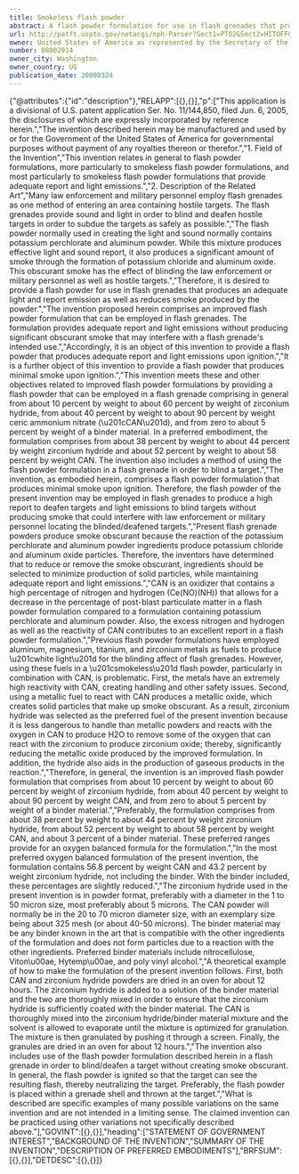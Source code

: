 ```yaml
---
title: Smokeless flash powder
abstract: A flash powder formulation for use in flash grenades that produces reduced smoke containing from about 10 percent by weight to about 60 percent by weight of zirconium hydride, from about 40 percent by weight to about 90 percent by weight CAN, and from zero percent by weight to about 5 percent by weight of a binder material.
url: http://patft.uspto.gov/netacgi/nph-Parser?Sect1=PTO2&Sect2=HITOFF&p=1&u=%2Fnetahtml%2FPTO%2Fsearch-adv.htm&r=1&f=G&l=50&d=PALL&S1=08002914&OS=08002914&RS=08002914
owner: United States of America as represented by the Secretary of the Navy
number: 08002914
owner_city: Washington
owner_country: US
publication_date: 20090324
---
```


{"@attributes":{"id":"description"},"RELAPP":[{},{}],"p":["This application is a divisional of U.S. patent application Ser. No. 11\/144,850, filed Jun. 6, 2005, the disclosures of which are expressly incorporated by reference herein.","The invention described herein may be manufactured and used by or for the Government of the United States of America for governmental purposes without payment of any royalties thereon or therefor.","1. Field of the Invention","This invention relates in general to flash powder formulations, more particularly to smokeless flash powder formulations, and most particularly to smokeless flash powder formulations that provide adequate report and light emissions.","2. Description of the Related Art","Many law enforcement and military personnel employ flash grenades as one method of entering an area containing hostile targets. The flash grenades provide sound and light in order to blind and deafen hostile targets in order to subdue the targets as safely as possible.","The flash powder normally used in creating the light and sound normally contains potassium perchlorate and aluminum powder. While this mixture produces effective light and sound report, it also produces a significant amount of smoke through the formation of potassium chloride and aluminum oxide. This obscurant smoke has the effect of blinding the law enforcement or military personnel as well as hostile targets.","Therefore, it is desired to provide a flash powder for use in flash grenades that produces an adequate light and report emission as well as reduces smoke produced by the powder.","The invention proposed herein comprises an improved flash powder formulation that can be employed in flash grenades. The formulation provides adequate report and light emissions without producing significant obscurant smoke that may interfere with a flash grenade's intended use.","Accordingly, it is an object of this invention to provide a flash powder that produces adequate report and light emissions upon ignition.","It is a further object of this invention to provide a flash powder that produces minimal smoke upon ignition.","This invention meets these and other objectives related to improved flash powder formulations by providing a flash powder that can be employed in a flash grenade comprising in general from about 10 percent by weight to about 60 percent by weight of zirconium hydride, from about 40 percent by weight to about 90 percent by weight ceric ammonium nitrate (\u201cCAN\u201d), and from zero to about 5 percent by weight of a binder material. In a preferred embodiment, the formulation comprises from about 38 percent by weight to about 44 percent by weight zirconium hydride and about 52 percent by weight to about 58 percent by weight CAN. The invention also includes a method of using the flash powder formulation in a flash grenade in order to blind a target.","The invention, as embodied herein, comprises a flash powder formulation that produces minimal smoke upon ignition. Therefore, the flash powder of the present invention may be employed in flash grenades to produce a high report to deafen targets and light emissions to blind targets without producing smoke that could interfere with law enforcement or military personnel locating the blinded\/deafened targets.","Present flash grenade powders produce smoke obscurant because the reaction of the potassium perchlorate and aluminum powder ingredients produce potassium chloride and aluminum oxide particles. Therefore, the inventors have determined that to reduce or remove the smoke obscurant, ingredients should be selected to minimize production of solid particles, while maintaining adequate report and light emissions.","CAN is an oxidizer that contains a high percentage of nitrogen and hydrogen (Ce(NO)(NH)) that allows for a decrease in the percentage of post-blast particulate matter in a flash powder formulation compared to a formulation containing potassium perchlorate and aluminum powder. Also, the excess nitrogen and hydrogen as well as the reactivity of CAN contributes to an excellent report in a flash powder formulation.","Previous flash powder formulations have employed aluminum, magnesium, titanium, and zirconium metals as fuels to produce \u201cwhite light\u201d for the blinding affect of flash grenades. However, using these fuels in a \u201csmokeless\u201d flash powder, particularly in combination with CAN, is problematic. First, the metals have an extremely high reactivity with CAN, creating handling and other safety issues. Second, using a metallic fuel to react with CAN produces a metallic oxide, which creates solid particles that make up smoke obscurant. As a result, zirconium hydride was selected as the preferred fuel of the present invention because it is less dangerous to handle than metallic powders and reacts with the oxygen in CAN to produce H2O to remove some of the oxygen that can react with the zirconium to produce zirconium oxide; thereby, significantly reducing the metallic oxide produced by the improved formulation. In addition, the hydride also aids in the production of gaseous products in the reaction.","Therefore, in general, the invention is an improved flash powder formulation that comprises from about 10 percent by weight to about 60 percent by weight of zirconium hydride, from about 40 percent by weight to about 90 percent by weight CAN, and from zero to about 5 percent by weight of a binder material.","Preferably, the formulation comprises from about 38 percent by weight to about 44 percent by weight zirconium hydride, from about 52 percent by weight to about 58 percent by weight CAN, and about 3 percent of a binder material. These preferred ranges provide for an oxygen balanced formula for the formulation.","In the most preferred oxygen balanced formulation of the present invention, the formulation contains 56.8 percent by weight CAN and 43.2 percent by weight zirconium hydride, not including the binder. With the binder included, these percentages are slightly reduced.","The zirconium hydride used in the present invention is in powder format, preferably with a diameter in the 1 to 50 micron size, most preferably about 5 microns. The CAN powder will normally be in the 20 to 70 micron diameter size, with an exemplary size being about 325 mesh (or about 40-50 microns). The binder material may be any binder known in the art that is compatible with the other ingredients of the formulation and does not form particles due to a reaction with the other ingredients. Preferred binder materials include nitrocellulose, Viton\u00ae, Hytemp\u00ae, and poly vinyl alcohol.","A theoretical example of how to make the formulation of the present invention follows. First, both CAN and zirconium hydride powders are dried in an oven for about 12 hours. The zirconium hydride is added to a solution of the binder material and the two are thoroughly mixed in order to ensure that the zirconium hydride is sufficiently coated with the binder material. The CAN is thoroughly mixed into the zirconium hydride\/binder material mixture and the solvent is allowed to evaporate until the mixture is optimized for granulation. The mixture is then granulated by pushing it through a screen. Finally, the granules are dried in an oven for about 12 hours.","The invention also includes use of the flash powder formulation described herein in a flash grenade in order to blind\/deafen a target without creating smoke obscurant. In general, the flash powder is ignited so that the target can see the resulting flash, thereby neutralizing the target. Preferably, the flash powder is placed within a grenade shell and thrown at the target.","What is described are specific examples of many possible variations on the same invention and are not intended in a limiting sense. The claimed invention can be practiced using other variations not specifically described above."],"GOVINT":[{},{}],"heading":["STATEMENT OF GOVERNMENT INTEREST","BACKGROUND OF THE INVENTION","SUMMARY OF THE INVENTION","DESCRIPTION OF PREFERRED EMBODIMENTS"],"BRFSUM":[{},{}],"DETDESC":[{},{}]}
